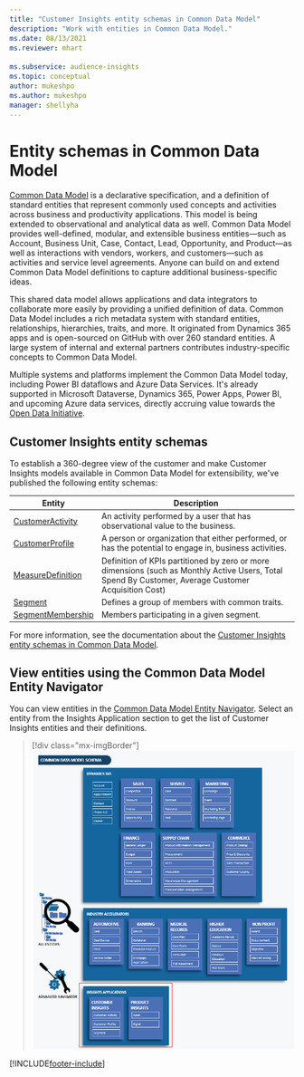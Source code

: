 ```yaml
---
title: "Customer Insights entity schemas in Common Data Model"
description: "Work with entities in Common Data Model."
ms.date: 08/13/2021
ms.reviewer: mhart

ms.subservice: audience-insights
ms.topic: conceptual
author: mukeshpo
ms.author: mukeshpo
manager: shellyha
---
```


# Entity schemas in Common Data Model



[Common Data Model](/common-data-model/) is a declarative specification, and a definition of standard entities that represent commonly used concepts and activities across business and productivity applications. This model is being extended to observational and analytical data as well. Common Data Model provides well-defined, modular, and extensible business entities—such as Account, Business Unit, Case, Contact, Lead, Opportunity, and Product—as well as interactions with vendors, workers, and customers—such as activities and service level agreements. Anyone can build on and extend Common Data Model definitions to capture additional business-specific ideas.

This shared data model allows applications and data integrators to collaborate more easily by providing a unified definition of data. Common Data Model includes a rich metadata system with standard entities, relationships, hierarchies, traits, and more. It originated from Dynamics 365 apps and is open-sourced on GitHub with over 260 standard entities. A large system of internal and external partners contributes industry-specific concepts to Common Data Model.

Multiple systems and platforms implement the Common Data Model today, including Power BI dataflows and Azure Data Services. It's already supported in Microsoft Dataverse, Dynamics 365, Power Apps, Power BI, and upcoming Azure data services, directly accruing value towards the [Open Data Initiative](https://www.microsoft.com/open-data-initiative).

## Customer Insights entity schemas

To establish a 360-degree view of the customer and make Customer Insights models available in Common Data Model for extensibility, we've published the following entity schemas:

| Entity | Description |
|---------|---------|
|[CustomerActivity](/common-data-model/schema/core/applicationcommon/foundationcommon/crmcommon/solutions/customerinsights/customeractivity) | An activity performed by a user that has observational value to the business. |
|[CustomerProfile](/common-data-model/schema/core/applicationcommon/foundationcommon/crmcommon/solutions/customerinsights/customerprofile) | A person or organization that either performed, or has the potential to engage in, business activities. |
|[MeasureDefinition](/common-data-model/schema/core/applicationcommon/foundationcommon/crmcommon/solutions/customerinsights/measuredefinition) | Definition of KPIs partitioned by zero or more dimensions (such as Monthly Active Users, Total Spend By Customer, Average Customer Acquisition Cost) |
|[Segment](/common-data-model/schema/core/applicationcommon/foundationcommon/crmcommon/solutions/customerinsights/segment) | Defines a group of members with common traits. |
|[SegmentMembership](/common-data-model/schema/core/applicationcommon/foundationcommon/crmcommon/solutions/customerinsights/segmentmembership) | Members participating in a given segment. |

For more information, see the documentation about the [Customer Insights entity schemas in Common Data Model](/common-data-model/schema/core/applicationcommon/foundationcommon/crmcommon/solutions/customerinsights/overview).

## View entities using the Common Data Model Entity Navigator

You can view entities in the [Common Data Model Entity Navigator](https://microsoft.github.io/CDM/). Select an entity from the Insights Application section to get the list of Customer Insights entities and their definitions.
> [!div class="mx-imgBorder"]
> ![CDM Entity Navigator showing CustomerActivity entity.](media/CDM-entity-navigator.png "CDM Entity Navigator showing CustomerActivity entity")


[!INCLUDE[footer-include](../includes/footer-banner.md)]
